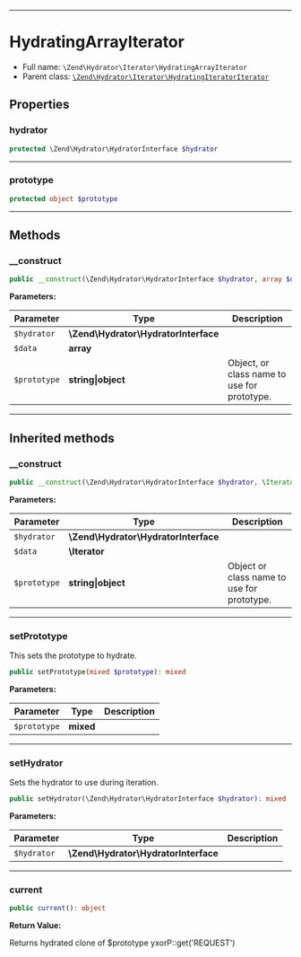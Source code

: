 ***

# HydratingArrayIterator

* Full name: `\Zend\Hydrator\Iterator\HydratingArrayIterator`
* Parent class: [`\Zend\Hydrator\Iterator\HydratingIteratorIterator`](./HydratingIteratorIterator.md)

## Properties

### hydrator

```php
protected \Zend\Hydrator\HydratorInterface $hydrator
```

***

### prototype

```php
protected object $prototype
```

***

## Methods

### __construct

```php
public __construct(\Zend\Hydrator\HydratorInterface $hydrator, array $data, string|object $prototype): mixed
```

**Parameters:**

| Parameter | Type | Description |
|-----------|------|-------------|
| `$hydrator` | **\Zend\Hydrator\HydratorInterface** |  |
| `$data` | **array** |  |
| `$prototype` | **string&#124;object** | Object, or class name to use for prototype. |

***

## Inherited methods

### __construct

```php
public __construct(\Zend\Hydrator\HydratorInterface $hydrator, \Iterator $data, string|object $prototype): mixed
```

**Parameters:**

| Parameter | Type | Description |
|-----------|------|-------------|
| `$hydrator` | **\Zend\Hydrator\HydratorInterface** |  |
| `$data` | **\Iterator** |  |
| `$prototype` | **string&#124;object** | Object or class name to use for prototype. |

***

### setPrototype

This sets the prototype to hydrate.

```php
public setPrototype(mixed $prototype): mixed
```

**Parameters:**

| Parameter | Type | Description |
|-----------|------|-------------|
| `$prototype` | **mixed** |  |

***

### setHydrator

Sets the hydrator to use during iteration.

```php
public setHydrator(\Zend\Hydrator\HydratorInterface $hydrator): mixed
```

**Parameters:**

| Parameter | Type | Description |
|-----------|------|-------------|
| `$hydrator` | **\Zend\Hydrator\HydratorInterface** |  |

***

### current

```php
public current(): object
```

**Return Value:**

Returns hydrated clone of $prototype yxorP::get('REQUEST')
